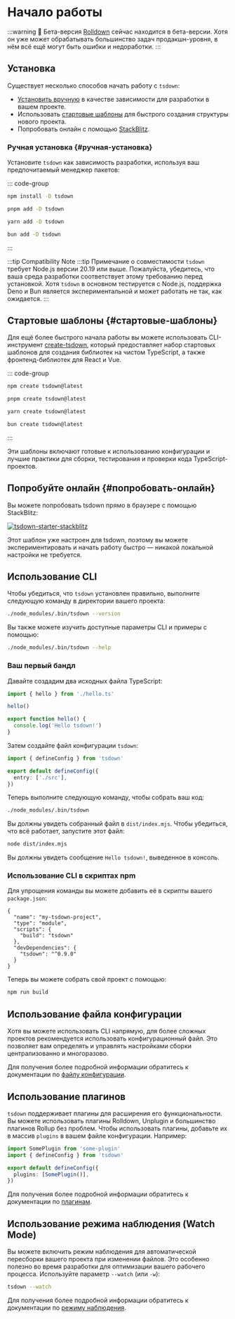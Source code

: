 # Начало работы

:::warning 🚧 Бета-версия
[Rolldown](https://rolldown.rs) сейчас находится в бета-версии. Хотя он уже может обрабатывать большинство задач продакшн-уровня, в нём всё ещё могут быть ошибки и недоработки.
:::

## Установка

Существует несколько способов начать работу с `tsdown`:

- [Установить вручную](#pучная-установка) в качестве зависимости для разработки в вашем проекте.
- Использовать [стартовые шаблоны](#стартовые-шаблоны) для быстрого создания структуры нового проекта.
- Попробовать онлайн с помощью [StackBlitz](#попробовать-онлайн).

### Ручная установка {#pучная-установка}

Установите `tsdown` как зависимость разработки, используя ваш предпочитаемый менеджер пакетов:

::: code-group

```sh [npm]
npm install -D tsdown
```

```sh [pnpm]
pnpm add -D tsdown
```

```sh [yarn]
yarn add -D tsdown
```

```sh [bun]
bun add -D tsdown
```

:::

:::tip Compatibility Note
:::tip Примечание о совместимости
`tsdown` требует Node.js версии 20.19 или выше. Пожалуйста, убедитесь, что ваша среда разработки соответствует этому требованию перед установкой. Хотя `tsdown` в основном тестируется с Node.js, поддержка Deno и Bun является экспериментальной и может работать не так, как ожидается.
:::

## Cтартовые шаблоны {#стартовые-шаблоны}

Для ещё более быстрого начала работы вы можете использовать CLI-инструмент [create-tsdown](https://github.com/gugustinette/create-tsdown), который предоставляет набор стартовых шаблонов для создания библиотек на чистом TypeScript, а также фронтенд-библиотек для React и Vue.

::: code-group

```sh [npm]
npm create tsdown@latest
```

```sh [pnpm]
pnpm create tsdown@latest
```

```sh [yarn]
yarn create tsdown@latest
```

```sh [bun]
bun create tsdown@latest
```

:::

Эти шаблоны включают готовые к использованию конфигурации и лучшие практики для сборки, тестирования и проверки кода TypeScript-проектов.

## Попробуйте онлайн {#попробовать-онлайн}

Вы можете попробовать tsdown прямо в браузере с помощью StackBlitz:

[![tsdown-starter-stackblitz](https://developer.stackblitz.com/img/open_in_stackblitz.svg)](https://stackblitz.com/github/rolldown/tsdown-starter-stackblitz)

Этот шаблон уже настроен для tsdown, поэтому вы можете экспериментировать и начать работу быстро — никакой локальной настройки не требуется.

## Использование CLI

Чтобы убедиться, что `tsdown` установлен правильно, выполните следующую команду в директории вашего проекта:

```sh
./node_modules/.bin/tsdown --version
```

Вы также можете изучить доступные параметры CLI и примеры с помощью:

```sh
./node_modules/.bin/tsdown --help
```

### Ваш первый бандл

Давайте создадим два исходных файла TypeScript:

```ts [src/index.ts]
import { hello } from './hello.ts'

hello()
```

```ts [src/hello.ts]
export function hello() {
  console.log('Hello tsdown!')
}
```

Затем создайте файл конфигурации `tsdown`:

```ts [tsdown.config.ts]
import { defineConfig } from 'tsdown'

export default defineConfig({
  entry: ['./src'],
})
```

Теперь выполните следующую команду, чтобы собрать ваш код:

```sh
./node_modules/.bin/tsdown
```

Вы должны увидеть собранный файл в `dist/index.mjs`. Чтобы убедиться, что всё работает, запустите этот файл:

```sh
node dist/index.mjs
```

Вы должны увидеть сообщение `Hello tsdown!`, выведенное в консоль.

### Использование CLI в скриптах npm

Для упрощения команды вы можете добавить её в скрипты вашего `package.json`:

```json{5} [package.json]
{
  "name": "my-tsdown-project",
  "type": "module",
  "scripts": {
    "build": "tsdown"
  },
  "devDependencies": {
    "tsdown": "^0.9.0"
  }
}
```

Теперь вы можете собрать свой проект с помощью:

```sh
npm run build
```

## Использование файла конфигурации

Хотя вы можете использовать CLI напрямую, для более сложных проектов рекомендуется использовать конфигурационный файл. Это позволяет вам определять и управлять настройками сборки централизованно и многоразово.

Для получения более подробной информации обратитесь к документации по [файлу конфигурации](../options/config-file.md).

## Использование плагинов

`tsdown` поддерживает плагины для расширения его функциональности. Вы можете использовать плагины Rolldown, Unplugin и большинство плагинов Rollup без проблем. Чтобы использовать плагины, добавьте их в массив `plugins` в вашем файле конфигурации. Например:

```ts [tsdown.config.ts]
import SomePlugin from 'some-plugin'
import { defineConfig } from 'tsdown'

export default defineConfig({
  plugins: [SomePlugin()],
})
```

Для получения более подробной информации обратитесь к документации по [плагинам](../advanced/plugins.md).

## Использование режима наблюдения (Watch Mode)

Вы можете включить режим наблюдения для автоматической пересборки вашего проекта при изменении файлов. Это особенно полезно во время разработки для оптимизации вашего рабочего процесса. Используйте параметр `--watch` (или `-w`):

```bash
tsdown --watch
```

Для получения более подробной информации обратитесь к документации по [режиму наблюдения](../options/watch-mode.md).
